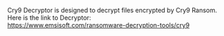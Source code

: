 Cry9 Decryptor is designed to decrypt files encrypted by Cry9 Ransom.\
Here is the link to Decryptor:\
https://www.emsisoft.com/ransomware-decryption-tools/cry9
